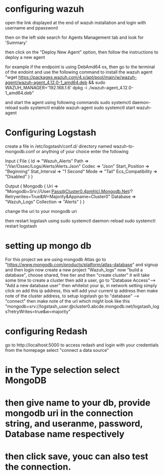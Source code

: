 # configuring wazuh
                                                       
open the link displayed at the end of wazuh installation and login with username and ppassword

then on the left side search for Agents Management tab and look for 'Summary' 

then click on the "Deploy New Agent" option, then follow the instructions to deploy a new agent

for example if the endpoint is using DebAmd64 os, then go to the terminal of the endoint and use the following command to 
install the wazuh agent "wget https://packages.wazuh.com/4.x/apt/pool/main/w/wazuh-agent/wazuh-agent_4.12.0-1_amd64.deb && sudo
WAZUH_MANAGER='192.168.1.6' dpkg -i ./wazuh-agent_4.12.0-1_amd64.deb"

and start the agent using following commands 
sudo systemctl daemon-reload
sudo systemctl enable wazuh-agent
sudo systemctl start wazuh-agent


# Configuring Logstash

create a file in /etc/logstash/conf.d/ directory named wazuh-to-mongodb.conf or anything of your choice
enter the following 

Input {
  File {
    Id => "Wazuh_Alerts"
    Path => "/Var/Ossec/Logs/Alerts/Alerts.Json"
    Codec => "Json"
    Start_Position => "Beginning"
    Stat_Interval => "1 Second"
    Mode => "Tail"
    Ecs_Compatibility => "Disabled"
  }
}


Output {
    Mongodb {
      Uri => "Mongodb+Srv://User:Pass@Cluster0.4pmhlcl.Mongodb.Net/?Retrywrites=True&W=Majority&Appname=Cluster0"
      Database => "Wazuh_Logs"
      Collection => "Alerts"
    }
  }

change the uri to your mongodb uri

then restart logstash using
sudo systemctl daemon-reload
sudo systemctl restart logstash

 
# setting up mongo db   
                                   
For this project we are using mongodb Atlas 
go to "https://www.mongodb.com/products/platform/atlas-database" and signup and then login
now create a new project "Wazuh_logs"
now "build a database", choose shared, free tier
and then "create cluster"
it will take some time to create a cluster
then add a user, go to "Database Access"--> "Add a new database user"
then whitelist your ip, in network setting simply click on add this ip address, this will add your current ip address 
then make note of the cluster address, to setup logstash
go to "database" --> "connect" then make note of the url which might look like this "mongodb+srv://logstash_user:<password>@cluster0.abcde.mongodb.net/logstash_logs?retryWrites=true&w=majority"


# configuring Redash


go to http://localhost:5000 to access redash and login with your credentials
from the homepage select "connect a data source"
# in the Type selection select MongoDB
# then give name to your db, provide mongodb uri in the connection string, and useranme, password, Database name respectively
# then click save, youc can also test the connection.
 
